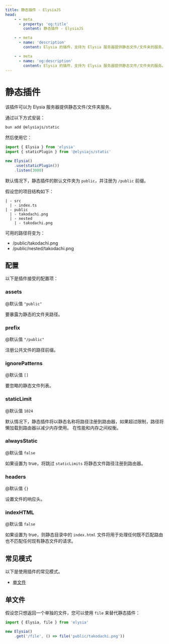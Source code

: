 ```yaml
---
title: 静态插件 - ElysiaJS
head:
    - - meta
      - property: 'og:title'
        content: 静态插件 - ElysiaJS

    - - meta
      - name: 'description'
        content: Elysia 的插件，支持为 Elysia 服务器提供静态文件/文件夹的服务。首先通过 "bun add @elysiajs/static" 安装插件。

    - - meta
      - name: 'og:description'
        content: Elysia 的插件，支持为 Elysia 服务器提供静态文件/文件夹的服务。首先通过 "bun add @elysiajs/static" 安装插件。
---
```


# 静态插件
该插件可以为 Elysia 服务器提供静态文件/文件夹服务。

通过以下方式安装：
```bash
bun add @elysiajs/static
```

然后使用它：
```typescript
import { Elysia } from 'elysia'
import { staticPlugin } from '@elysiajs/static'

new Elysia()
    .use(staticPlugin())
    .listen(3000)
```

默认情况下，静态插件的默认文件夹为 `public`，并注册为 `/public` 前缀。

假设您的项目结构如下：
```
| - src
  | - index.ts
| - public
  | - takodachi.png
  | - nested
    | - takodachi.png
```

可用的路径将变为：
- /public/takodachi.png
- /public/nested/takodachi.png

## 配置
以下是插件接受的配置项：

### assets
@默认值 `"public"`

要暴露为静态的文件夹路径。

### prefix
@默认值 `"/public"`

注册公共文件的路径前缀。

### ignorePatterns
@默认值 `[]`

要忽略的静态文件列表。

### staticLimit
@默认值 `1024`

默认情况下，静态插件将以静态名称将路径注册到路由器，如果超过限制，路径将懒加载到路由器以减少内存使用。
在性能和内存之间权衡。

### alwaysStatic
@默认值 `false`

如果设置为 true，将跳过 `staticLimits` 将静态文件路径注册到路由器。

### headers
@默认值 `{}`

设置文件的响应头。

### indexHTML
@默认值 `false`

如果设置为 true，则静态目录中的 `index.html` 文件将用于处理任何既不匹配路由也不匹配任何现有静态文件的请求。

## 常见模式
以下是使用插件的常见模式。

- [单文件](#单文件)

## 单文件
假设您只想返回一个单独的文件，您可以使用 `file` 来替代静态插件：
```typescript
import { Elysia, file } from 'elysia'

new Elysia()
    .get('/file', () => file('public/takodachi.png'))
```
